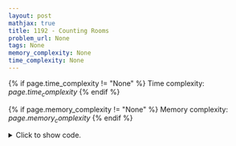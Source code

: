 ```yaml
---
layout: post
mathjax: true
title: 1192 - Counting Rooms
problem_url: None
tags: None
memory_complexity: None
time_complexity: None
---
```




{% if page.time_complexity != "None" %}
Time complexity: ${{ page.time_complexity }}$
{% endif %}

{% if page.memory_complexity != "None" %}
Memory complexity: ${{ page.memory_complexity }}$
{% endif %}

<details>
<summary>
<p style="display:inline">Click to show code.</p>
</summary>
```cpp
{% raw %}
using namespace std;
using ii = pair<int, int>;
const int NMAX = 1e3 + 11;
int n, m;
bool wall[NMAX][NMAX];
vector<ii> directions = {{+1, 0}, {-1, 0}, {0, +1}, {0, -1}};
inline bool valid(int i, int j)
{
    return 0 <= i and i < n and 0 <= j and j < m and not wall[i][j];
}
vector<ii> neighbors(ii u)
{
    vector<ii> ans;
    auto [i, j] = u;
    for (auto [di, dj] : directions)
        if (valid(di + i, dj + j))
            ans.push_back({i + di, j + dj});
    return ans;
}
void dfs(ii u)
{
    auto [i, j] = u;
    wall[i][j] = true;
    for (auto v : neighbors(u))
        dfs(v);
}
int main(void)
{
    int ans = 0;
    char c;
    cin >> n >> m;
    for (int i = 0; i < n; ++i)
    {
        for (int j = 0; j < m; ++j)
        {
            cin >> c;
            wall[i][j] = (c == '#');
        }
    }
    for (int i = 0; i < n; ++i)
    {
        for (int j = 0; j < m; ++j)
        {
            if (not wall[i][j])
            {
                ans += 1;
                dfs({i, j});
            }
        }
    }
    cout << ans << endl;
    return 0;
}

{% endraw %}
```
</details>

